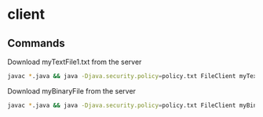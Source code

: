 # client

## Commands

Download myTextFile1.txt from the server

```bash
javac *.java && java -Djava.security.policy=policy.txt FileClient myTextFile1.txt localhost 1099
```

Download myBinaryFile from the server

```bash
javac *.java && java -Djava.security.policy=policy.txt FileClient myBinaryFile localhost 1099
```
